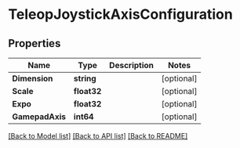 # TeleopJoystickAxisConfiguration

## Properties

Name | Type | Description | Notes
------------ | ------------- | ------------- | -------------
**Dimension** | **string** |  | [optional] 
**Scale** | **float32** |  | [optional] 
**Expo** | **float32** |  | [optional] 
**GamepadAxis** | **int64** |  | [optional] 

[[Back to Model list]](../README.md#documentation-for-models) [[Back to API list]](../README.md#documentation-for-api-endpoints) [[Back to README]](../README.md)



